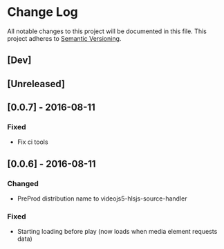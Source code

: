 # Change Log
All notable changes to this project will be documented in this file.
This project adheres to [Semantic Versioning](http://semver.org/).

## [Dev]

## [Unreleased]

## [0.0.7] - 2016-08-11
### Fixed
- Fix ci tools

## [0.0.6] - 2016-08-11
### Changed
- PreProd distribution name to videojs5-hlsjs-source-handler

### Fixed
- Starting loading before play (now loads when media element requests data)
